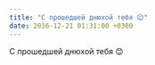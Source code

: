 ```yaml
---
title: "С прошедшей днюхой тебя 😊"
date: 2016-12-21 01:31:00 +0300
---
```


С прошедшей днюхой тебя 😊

